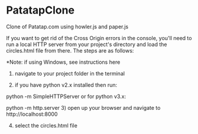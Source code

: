 # PatatapClone
Clone of Patatap.com using howler.js and paper.js

If you want to get rid of the Cross Origin errors in the console, you'll need to run a local HTTP server from your project's 
directory and load the circles.html file from there. The steps are as follows:

*Note: if using Windows, see instructions here

1) navigate to your project folder in the terminal

2) if you have python v2.x installed then run: 

python -m SimpleHTTPServer
 or for python v3.x:

python -m http.server
3) open up your browser and navigate to http://localhost:8000

4) select the circles.html file

